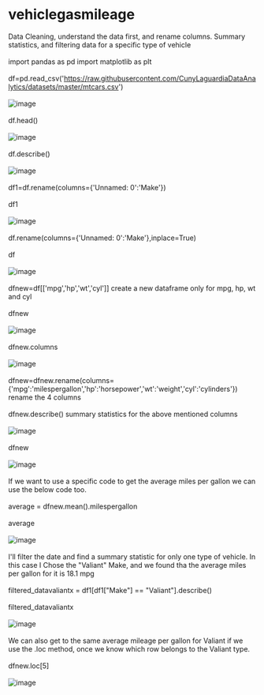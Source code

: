 # vehiclegasmileage
Data Cleaning, understand the data first, and rename columns.  Summary statistics, and filtering data for a specific type of vehicle
<br>
<br>
import pandas as pd
import matplotlib as plt
<br>
<br>
df=pd.read_csv('https://raw.githubusercontent.com/CunyLaguardiaDataAnalytics/datasets/master/mtcars.csv')
<br>
<br>
![image](https://github.com/marcosalinas777/vehiclegasmileage/assets/95108103/94b61e4f-31d2-4058-870b-b293107ff818)
<br>
<br>
df.head()
<br>
<br>
![image](https://github.com/marcosalinas777/vehiclegasmileage/assets/95108103/def49326-b87a-4e82-8274-13bec9d01954)
<br>
<br>
df.describe()
<br>
<br>
![image](https://github.com/marcosalinas777/vehiclegasmileage/assets/95108103/ab2a78c6-f0b5-4fe3-a8a1-69a86acd9576)
<br>
<br>
df1=df.rename(columns={'Unnamed: 0':'Make'})
<br>
<br>
df1
<br>
<br>
![image](https://github.com/marcosalinas777/vehiclegasmileage/assets/95108103/7e83ff21-50b5-43f6-be63-f271e6796061)
<br>
<br>
df.rename(columns={'Unnamed: 0':'Make'},inplace=True)
<br>
<br>
df
<br>
<br>
![image](https://github.com/marcosalinas777/vehiclegasmileage/assets/95108103/be6d9d64-ca24-4dce-8a61-680f5f09d1d8)
<br>
<br>
dfnew=df[['mpg','hp','wt','cyl']]      create a new dataframe only for mpg, hp, wt and cyl
<br>
<br>
dfnew
<br>
<br>
![image](https://github.com/marcosalinas777/vehiclegasmileage/assets/95108103/80453057-6cf3-49ca-93bd-01b3dd4dcb48)
<br>
<br>
dfnew.columns
<br>
<br>
![image](https://github.com/marcosalinas777/vehiclegasmileage/assets/95108103/b6c31809-4fbd-4c65-b2fd-7b56b8257009)
<br>
<br>
dfnew=dfnew.rename(columns={'mpg':'milespergallon','hp':'horsepower','wt':'weight','cyl':'cylinders'})      rename the 4 columns 
<br>
<br>
dfnew.describe()      summary statistics for the above mentioned columns
<br>
<br>
![image](https://github.com/marcosalinas777/vehiclegasmileage/assets/95108103/de34d538-c95e-40e4-8f2c-b36cb51f9579)
<br>
<br>
dfnew
<br>
<br>
![image](https://github.com/marcosalinas777/vehiclegasmileage/assets/95108103/f094b409-dada-4331-87db-dbc1d6654241)
<br>
<br>
If we want to use a specific code to get the average miles per gallon we can use the below code too.
<br>
<br>
average = dfnew.mean().milespergallon
<br>
<br>
average
<br>
<br>
![image](https://github.com/marcosalinas777/vehiclegasmileage/assets/95108103/9473f2a8-7cfb-4225-acd6-d3cc08eff0af)
<br>
<br>
I'll filter the date and find a summary statistic for only one type of vehicle.  In this case I Chose the "Valiant" Make, and we found tha the average miles per gallon for it is 18.1 mpg
<br>
<br>
filtered_datavaliantx = df1[df1["Make"] == "Valiant"].describe()
<br>
<br>
filtered_datavaliantx
<br>
<br>
![image](https://github.com/marcosalinas777/vehiclegasmileage/assets/95108103/cd59a4e8-f851-4b07-9522-4a40aa849f1c)
<br>
<br>
We can also get to the same average mileage per gallon for Valiant if we use the .loc method, once we know which row belongs to the Valiant type.
<br>
<br>
dfnew.loc[5]
<br>
<br>
![image](https://github.com/marcosalinas777/vehiclegasmileage/assets/95108103/3d8f978b-ce92-43b1-89ce-94ed612562c0)




